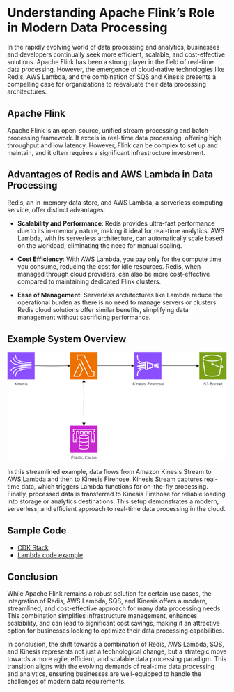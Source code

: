 # Understanding Apache Flink’s Role in Modern Data Processing

In the rapidly evolving world of data processing and analytics, businesses and developers continually seek more efficient, scalable, and cost-effective solutions. Apache Flink has been a strong player in the field of real-time data processing. However, the emergence of cloud-native technologies like Redis, AWS Lambda, and the combination of SQS and Kinesis presents a compelling case for organizations to reevaluate their data processing architectures.

## Apache Flink

Apache Flink is an open-source, unified stream-processing and batch-processing framework. It excels in real-time data processing, offering high throughput and low latency. However, Flink can be complex to set up and maintain, and it often requires a significant infrastructure investment.

## Advantages of Redis and AWS Lambda in Data Processing

Redis, an in-memory data store, and AWS Lambda, a serverless computing service, offer distinct advantages:

- **Scalability and Performance**: Redis provides ultra-fast performance due to its in-memory nature, making it ideal for real-time analytics. AWS Lambda, with its serverless architecture, can automatically scale based on the workload, eliminating the need for manual scaling.

- **Cost Efficiency**: With AWS Lambda, you pay only for the compute time you consume, reducing the cost for idle resources. Redis, when managed through cloud providers, can also be more cost-effective compared to maintaining dedicated Flink clusters.

- **Ease of Management**: Serverless architectures like Lambda reduce the operational burden as there is no need to manage servers or clusters. Redis cloud solutions offer similar benefits, simplifying data management without sacrificing performance.

## Example System Overview

![System Overview](./redis-article.drawio.png)

In this streamlined example, data flows from Amazon Kinesis Stream to AWS Lambda and then to Kinesis Firehose. Kinesis Stream captures real-time data, which triggers Lambda functions for on-the-fly processing. Finally, processed data is transferred to Kinesis Firehose for reliable loading into storage or analytics destinations. This setup demonstrates a modern, serverless, and efficient approach to real-time data processing in the cloud.

## Sample Code
- [CDK Stack](https://github.com/meni432/redis-article/blob/main/redis/lib/redis-stack.ts)
- [Lambda code example](https://github.com/meni432/redis-article/blob/main/redis/lambda/index.js)

## Conclusion

While Apache Flink remains a robust solution for certain use cases, the integration of Redis, AWS Lambda, SQS, and Kinesis offers a modern, streamlined, and cost-effective approach for many data processing needs. This combination simplifies infrastructure management, enhances scalability, and can lead to significant cost savings, making it an attractive option for businesses looking to optimize their data processing capabilities.

In conclusion, the shift towards a combination of Redis, AWS Lambda, SQS, and Kinesis represents not just a technological change, but a strategic move towards a more agile, efficient, and scalable data processing paradigm. This transition aligns with the evolving demands of real-time data processing and analytics, ensuring businesses are well-equipped to handle the challenges of modern data requirements.
